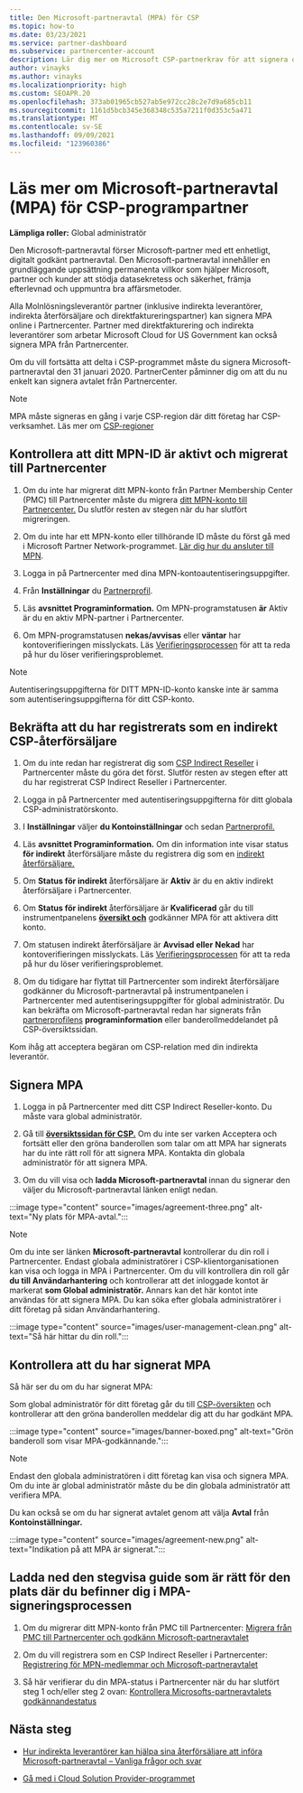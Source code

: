 ```yaml
---
title: Den Microsoft-partneravtal (MPA) för CSP
ms.topic: how-to
ms.date: 03/23/2021
ms.service: partner-dashboard
ms.subservice: partnercenter-account
description: Lär dig mer om Microsoft CSP-partnerkrav för att signera och verifiera detta enhetliga, digitalt godkända Microsoft-partneravtal (MPA).
author: vinayks
ms.author: vinayks
ms.localizationpriority: high
ms.custom: SEOAPR.20
ms.openlocfilehash: 373ab01965cb527ab5e972cc28c2e7d9a685cb11
ms.sourcegitcommit: 1161d5bcb345e368348c535a7211f0d353c5a471
ms.translationtype: MT
ms.contentlocale: sv-SE
ms.lasthandoff: 09/09/2021
ms.locfileid: "123960386"
---
```

# <a name="learn-about-the-microsoft-partner-agreement-mpa-for-csp-program-partners"></a>Läs mer om Microsoft-partneravtal (MPA) för CSP-programpartner

**Lämpliga roller:** Global administratör

Den Microsoft-partneravtal förser Microsoft-partner med ett enhetligt, digitalt godkänt partneravtal. Den Microsoft-partneravtal innehåller en grundläggande uppsättning permanenta villkor som hjälper Microsoft, partner och kunder att stödja datasekretess och säkerhet, främja efterlevnad och uppmuntra bra affärsmetoder.

Alla Molnlösningsleverantör partner (inklusive indirekta leverantörer, indirekta återförsäljare och direktfaktureringspartner) kan signera MPA online i Partnercenter. Partner med direktfakturering och indirekta leverantörer som arbetar Microsoft Cloud for US Government kan också signera MPA från Partnercenter.

Om du vill fortsätta att delta i CSP-programmet måste du signera Microsoft-partneravtal den 31 januari 2020. PartnerCenter påminner dig om att du nu enkelt kan signera avtalet från Partnercenter.

>[!NOTE]
>MPA måste signeras en gång i varje CSP-region där ditt företag har CSP-verksamhet. Läs mer om [CSP-regioner](regional-authorization-overview.md) 

## <a name="verify-your-mpn-id-is-active-and-migrated-to-partner-center"></a>Kontrollera att ditt MPN-ID är aktivt och migrerat till Partnercenter

1. Om du inte har migrerat ditt MPN-konto från Partner Membership Center (PMC) till Partnercenter måste du migrera [ditt MPN-konto till Partnercenter.](./partner-membership-center-retirement-faq.md) Du slutför resten av stegen när du har slutfört migreringen. 

1. Om du inte har ett MPN-konto eller tillhörande ID måste du först gå med i Microsoft Partner Network-programmet. [Lär dig hur du ansluter till MPN](mpn-create-a-partner-center-account.md).

1. Logga in på Partnercenter med dina MPN-kontoautentiseringsuppgifter.
 
1. Från **Inställningar** du [Partnerprofil](https://partner.microsoft.com/pcv/accountsettings/connectedpartnerprofile).

1. Läs **avsnittet Programinformation.** Om MPN-programstatusen **är** Aktiv är du en aktiv MPN-partner i Partnercenter.
 
1. Om MPN-programstatusen **nekas/avvisas** eller **väntar** har kontoverifieringen misslyckats. Läs [Verifieringsprocessen](verification-responses.md) för att ta reda på hur du löser verifieringsproblemet.



>[!NOTE]
>Autentiseringsuppgifterna för DITT MPN-ID-konto kanske inte är samma som autentiseringsuppgifterna för ditt CSP-konto.

## <a name="confirm-you-are-enrolled-as-a-csp-indirect-reseller"></a>Bekräfta att du har registrerats som en indirekt CSP-återförsäljare

1. Om du inte redan har registrerat dig som [CSP Indirect Reseller](indirect-reseller-tasks-in-partner-center.md) i Partnercenter måste du göra det först. Slutför resten av stegen efter att du har registrerat CSP Indirect Reseller i Partnercenter.

1. Logga in på Partnercenter med autentiseringsuppgifterna för ditt globala CSP-administratörskonto.

1. I **Inställningar** väljer **du Kontoinställningar** och sedan [Partnerprofil.](https://partner.microsoft.com/pcv/accountsettings/partnerprofile)

1. Läs **avsnittet Programinformation.** Om din information inte visar status **för indirekt** återförsäljare måste du registrera dig som en [indirekt återförsäljare.](indirect-reseller-tasks-in-partner-center.md)

1. Om  **Status för indirekt** återförsäljare är **Aktiv** är du en aktiv indirekt återförsäljare i Partnercenter.
 
4. Om  **Status för indirekt** återförsäljare är **Kvalificerad** går du till instrumentpanelens [**översikt och**](https://partner.microsoft.com/pcv/dashboard/overview) godkänner MPA för att aktivera ditt konto.
 
1. Om statusen indirekt återförsäljare är **Avvisad eller** **Nekad** har kontoverifieringen misslyckats. Läs [Verifieringsprocessen](verification-responses.md) för att ta reda på hur du löser verifieringsproblemet.

1. Om du tidigare har flyttat till Partnercenter som indirekt återförsäljare godkänner du Microsoft-partneravtal på instrumentpanelen i Partnercenter med autentiseringsuppgifter för global administratör. Du kan bekräfta om Microsoft-partneravtal redan har signerats från [partnerprofilens](https://partner.microsoft.com/pcv/accountsettings/partnerprofile) **programinformation** eller banderollmeddelandet på CSP-översiktssidan.

Kom ihåg att acceptera begäran om CSP-relation med din indirekta leverantör.

## <a name="sign-the-mpa"></a>Signera MPA

1. Logga in på Partnercenter med ditt CSP Indirect Reseller-konto. Du måste vara global administratör.
1. Gå till **[översiktssidan för CSP.](https://partner.microsoft.com/pcv/dashboard/overview)**  Om du inte ser  varken Acceptera och fortsätt eller den gröna banderollen som talar om att MPA har signerats har du inte rätt roll för att signera MPA. Kontakta din globala administratör för att signera MPA.

1. Om du vill visa och **ladda Microsoft-partneravtal** innan du signerar den väljer du Microsoft-partneravtal länken enligt nedan.

:::image type="content" source="images/agreement-three.png" alt-text="Ny plats för MPA-avtal.":::

>[!NOTE]
>Om du inte ser länken **Microsoft-partneravtal** kontrollerar du din roll i Partnercenter. Endast globala administratörer i CSP-klientorganisationen kan visa och logga in MPA i Partnercenter. Om du vill kontrollera din roll går **du till Användarhantering** och kontrollerar att det inloggade kontot är markerat **som Global administratör.** Annars kan det här kontot inte användas för att signera MPA. Du kan söka efter globala administratörer i ditt företag på sidan Användarhantering.

:::image type="content" source="images/user-management-clean.png" alt-text="Så här hittar du din roll.":::

## <a name="verify-that-you-have-signed-the-mpa"></a>Kontrollera att du har signerat MPA

Så här ser du om du har signerat MPA:

 Som global administratör för ditt företag går du till [CSP-översikten](https://partner.microsoft.com/pcv/dashboard/overview) och kontrollerar att den gröna banderollen meddelar dig att du har godkänt MPA.

 
:::image type="content" source="images/banner-boxed.png" alt-text="Grön banderoll som visar MPA-godkännande.":::

>[!NOTE]
>Endast den globala administratören i ditt företag kan visa och signera MPA. Om du inte är global administratör måste du be din globala administratör att verifiera MPA.

Du kan också se om du har signerat avtalet genom att välja **Avtal** från **Kontoinställningar.**

:::image type="content" source="images/agreement-new.png" alt-text="Indikation på att MPA är signerat.":::


## <a name="download-the-step-by-step-guide-thats-right-for-where-you-are-in-the-mpa-signing-process"></a>Ladda ned den stegvisa guide som är rätt för den plats där du befinner dig i MPA-signeringsprocessen

1. Om du migrerar ditt MPN-konto från PMC till Partnercenter: [Migrera från PMC till Partnercenter och godkänn Microsoft-partneravtalet](https://assetsprod.microsoft.com/mpn/migrate-pmc-pc-mpa-guide.pptx)

2. Om du vill registrera som en CSP Indirect Reseller i Partnercenter: [Registrering för MPN-medlemmar och Microsoft-partneravtalet](https://assetsprod.microsoft.com/mpn/onboard-pc-csp-mpn-mpa-guide.pptx)

3. Så här verifierar du din MPA-status i Partnercenter när du har slutfört steg 1 och/eller steg 2 ovan: [Kontrollera Microsofts-partneravtalets godkännandestatus](https://assetsprod.microsoft.com/mpn/verify-mpa-acceptance-status.pptx)
 
## <a name="next-steps"></a>Nästa steg

- [Hur indirekta leverantörer kan hjälpa sina återförsäljare att införa Microsoft-partneravtal – Vanliga frågor och svar](mpa-indirect-provider-faq.yml)

- [Gå med i Cloud Solution Provider-programmet](indirect-reseller-tasks-in-partner-center.md)